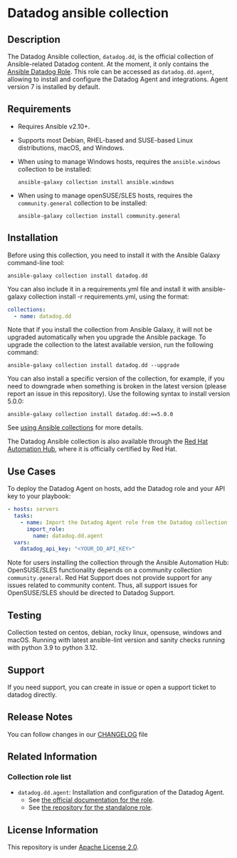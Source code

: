 # Datadog ansible collection

## Description

The Datadog Ansible collection, `datadog.dd`, is the official collection of Ansible-related Datadog content. At the moment, it only contains the [Ansible Datadog Role](https://github.com/DataDog/ansible-datadog/). This role can be accessed as `datadog.dd.agent`, allowing to install and configure the Datadog Agent and integrations. Agent version 7 is installed by default.

## Requirements

- Requires Ansible v2.10+.
- Supports most Debian, RHEL-based and SUSE-based Linux distributions, macOS, and Windows.
- When using to manage Windows hosts, requires the `ansible.windows` collection to be installed:

  ```shell
  ansible-galaxy collection install ansible.windows
  ```
- When using to manage openSUSE/SLES hosts, requires the `community.general` collection to be installed:
  
  ```shell
  ansible-galaxy collection install community.general
  ```

## Installation

Before using this collection, you need to install it with the Ansible Galaxy command-line tool:

```
ansible-galaxy collection install datadog.dd
```

You can also include it in a requirements.yml file and install it with ansible-galaxy collection install -r requirements.yml, using the format:


```yaml
collections:
  - name: datadog.dd
```

Note that if you install the collection from Ansible Galaxy, it will not be upgraded automatically when you upgrade the Ansible package. 
To upgrade the collection to the latest available version, run the following command:

```
ansible-galaxy collection install datadog.dd --upgrade
```

You can also install a specific version of the collection, for example, if you need to downgrade when something is broken in the latest version (please report an issue in this repository). Use the following syntax to install version 5.0.0:

```
ansible-galaxy collection install datadog.dd:==5.0.0
```

See [using Ansible collections](https://docs.ansible.com/ansible/devel/user_guide/collections_using.html) for more details.

The Datadog Ansible collection is also available through the [Red Hat Automation Hub](https://console.redhat.com/ansible/automation-hub/repo/published/datadog/dd/), where it is officially certified by Red Hat.

## Use Cases

To deploy the Datadog Agent on hosts, add the Datadog role and your API key to your playbook:

```yaml
- hosts: servers
  tasks:
    - name: Import the Datadog Agent role from the Datadog collection
      import_role:
        name: datadog.dd.agent
  vars:
    datadog_api_key: "<YOUR_DD_API_KEY>"
```

Note for users installing the collection through the Ansible Automation Hub: OpenSUSE/SLES functionality depends on a community collection `community.general`. Red Hat Support does not provide support for any issues related to community content. Thus, all support issues for OpenSUSE/SLES should be directed to Datadog Support.


## Testing

Collection tested on centos, debian, rocky linux, opensuse, windows and macOS. Running with latest ansible-lint version and sanity checks running with python 3.9 to python 3.12.

## Support

If you need support, you can create in issue or open a support ticket to datadog directly.

## Release Notes

You can follow changes in our [CHANGELOG](https://github.com/ansible-collections/Datadog/blob/main/CHANGELOG.rst) file

## Related Information

### Collection role list

- `datadog.dd.agent`: Installation and configuration of the Datadog Agent.
  - See [the official documentation for the role](https://docs.datadoghq.com/agent/guide/ansible_standalone_role/#setup).
  - See [the repository for the standalone role](https://github.com/DataDog/ansible-datadog#readme).

## License Information

This repository is under [Apache License 2.0](https://github.com/ansible-collections/Datadog/blob/main/LICENSE).
